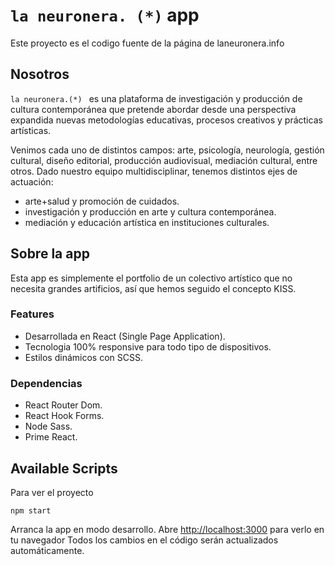 # `la neuronera. (*)` app

Este proyecto es el codigo fuente de la página de laneuronera.info

## Nosotros

`la neuronera.(*) ` es una plataforma de investigación y producción de cultura contemporánea que pretende abordar desde una perspectiva expandida nuevas metodologías educativas, procesos creativos y prácticas artísticas.

Venimos cada uno de distintos campos: arte, psicología, neurología, gestión cultural, diseño editorial, producción audiovisual, mediación cultural, entre otros. Dado nuestro equipo multidisciplinar, tenemos distintos ejes de actuación:

- arte+salud y promoción de cuidados.
- investigación y producción en arte y cultura contemporánea.
- mediación y educación artística en instituciones culturales.

## Sobre la app

Esta app es simplemente el portfolio de un colectivo artístico que no necesita grandes artificios, así que hemos seguido el concepto KISS.

### Features

- Desarrollada en React (Single Page Application).
- Tecnologia 100% responsive para todo tipo de dispositivos.
- Estilos dinámicos con SCSS.

### Dependencias

- React Router Dom.
- React Hook Forms.
- Node Sass.
- Prime React.

## Available Scripts

Para ver el proyecto

`npm start`

Arranca la app en modo desarrollo.
Abre [http://localhost:3000](http://localhost:3000) para verlo en tu navegador
Todos los cambios en el código serán actualizados automáticamente.
